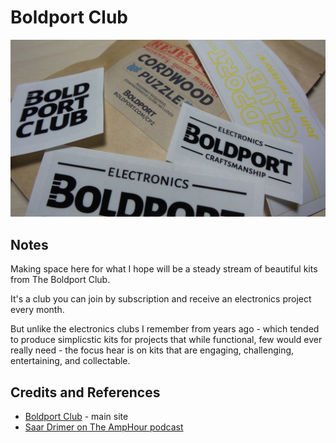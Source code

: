 # Boldport Club

![The Build](./assets/BoldportClub_build.jpg?raw=true)

## Notes

Making space here for what I hope will be a steady stream of beautiful kits from The Boldport Club.

It's a club you can join by subscription and receive an electronics project every month.

But unlike the electronics clubs I remember from years ago - which tended to produce simplicstic kits
for projects that while functional, few would ever really need - the focus hear is on kits that are
engaging, challenging, entertaining, and collectable.

## Credits and References
* [Boldport Club](http://www.boldport.club/) - main site
* [Saar Drimer on The AmpHour podcast](http://www.theamphour.com/286-an-interview-with-saar-drimer/)
